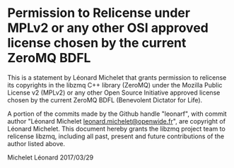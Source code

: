 # Permission to Relicense under MPLv2 or any other OSI approved license chosen by the current ZeroMQ BDFL

This is a statement by Léonard Michelet
that grants permission to relicense its copyrights in the libzmq C++
library (ZeroMQ) under the Mozilla Public License v2 (MPLv2) or any other
Open Source Initiative approved license chosen by the current
ZeroMQ BDFL (Benevolent Dictator for Life).

A portion of the commits made by the Github handle "leonarf", with
commit author "Léonard Michelet <leonard.michelet@openwide.fr>", are copyright of Léonard Michelet.
This document hereby grants the libzmq project team to relicense libzmq,
including all past, present and future contributions of the author listed above.

Michelet Léonard 2017/03/29
